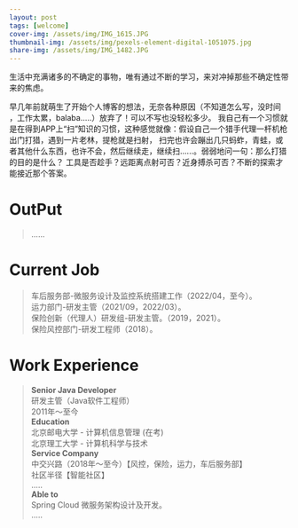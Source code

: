 ```yaml
---
layout: post
tags: [welcome]
cover-img: /assets/img/IMG_1615.JPG
thumbnail-img: /assets/img/pexels-element-digital-1051075.jpg
share-img: /assets/img/IMG_1482.JPG
---
```

生活中充满诸多的不确定的事物，唯有通过不断的学习，来对冲掉那些不确定性带来的焦虑。

早几年前就萌生了开始个人博客的想法，无奈各种原因（不知道怎么写，没时间 ，工作太累，balaba.....）放弃了！可以不写也没轻松多少。 
我自己有一个习惯就是在得到APP上“扫”知识的习惯，这种感觉就像：假设自己一个猎手代理一杆机枪出门打猎，遇到一片老林，提枪就是扫射，
扫完也许会蹦出几只蚂蚱，青蛙，或者其他什么东西，也许不会，然后继续走，继续扫......。弱弱地问一句：那么打猎的目的是什么？
工具是否趁手？远距离点射可否？近身搏杀可否？不断的探索才能接近那个答案。
#  OutPut
>......

#  Current Job
>车后服务部-微服务设计及监控系统搭建工作（2022/04，至今）。  
>运力部门-研发主管（2021/09，2022/03）。  
>保险创新（代理人）研发组-研发主管。（2019，2021）。  
>保险风控部门-研发工程师（2018）。  

# Work Experience

>**Senior Java Developer**  
>研发主管（Java软件工程师）  
>2011年～至今    
>**Education**   
>北京邮电大学 - 计算机信息管理 (在考)  
>北京理工大学 - 计算机科学与技术      
>**Service Company**  
>中交兴路（2018年～至今）【风控，保险，运力，车后服务部】  
>社区半径【智能社区】  
> ..…  
>**Able to**  
>Spring Cloud 微服务架构设计及开发。  
> ..…